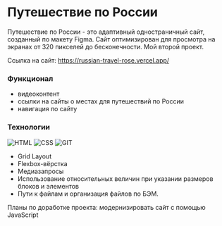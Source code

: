 ﻿# Путешествие по России 

Путешествие по России - это адаптивный одностраничный сайт, созданный по макету Figma. Сайт оптимизирован для просмотра на экранах от 320 пикселей до бесконечности. Мой второй проект.

Ссылка на сайт: https://russian-travel-rose.vercel.app/
 
### Функционал
- видеоконтент
- ссылки на сайты о местах для путешествий по России
- навигация по сайту

### Технологии
![HTML](https://img.shields.io/badge/HTML-172F45?style=for-the-badge&logo=html5)
![CSS](https://img.shields.io/badge/CSS-172F45?style=for-the-badge&logo=css3)
![GIT](https://img.shields.io/badge/GIT-172F45?style=for-the-badge&logo=git)
- Grid Layout
- Flexbox-вёрстка
- Медиазапросы
- Использование относительных величин при указании размеров блоков и элементов
- Пути к файлам и организация файлов по БЭМ.

Планы по доработке проекта:
модернизировать сайт с помощью JavaScript